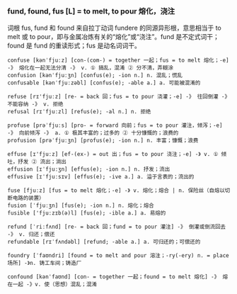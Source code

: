 ### fund, found, fus [L] = to melt, to pour 熔化，浇注

词根 fus, fund 和 found 来自拉丁动词 fundere 的同源异形根，意思相当于 to melt 或 to pour，即与金属冶炼有关的“熔化”或“浇注”。fund 是不定式词干；found 是 fund 的重读形式；fus 是动名词词干。

    confuse [kənˈfjuːz] [con-(com-) = together 一起；fus = to melt 熔化；-e] -》 熔化在一起无法分清 -》 v. ① 搞乱，混淆 ② 分不清，弄糊涂
    confusion [kənˈfjuːʒn] [confus(e); -ion n.] n. 混乱；慌乱
    confusable [kənˈfjuːzəbl] [confus(e); -able a.] a. 可能被混淆的

    refuse [rɪ'fjuːz] [re- = back 回；fus = to pour 浇灌；-e] -》 往回倒灌 -》 不能容纳 -》 v. 拒绝
    refusal [rɪˈfjuːzl] [refus(e); -al n.] n. 拒绝

    profuse [prəˈfjuːs] [pro- = forward 向前；fus = to pour 灌注，倾泻；-e] -》 向前倾泻 -》 a. ① 极其丰富的；过多的 ② 十分慷慨的；浪费的
    profusion [prəˈfjuːʒn] [profus(e); -ion n.] n. 丰富；慷慨；浪费

    effuse [ɪ'fjuːz] [ef-(ex-) = out 出；fus = to pour 浇注；-e] -》 v. ① 倾吐，抒发 ② 流出；淌出
    effusion [ɪˈfjuːʒn] [effus(e); -ion n.] n. 抒发；流出
    effusive [ɪˈfjuːsɪv] [effus(e); -ive a.] a. 溢于言表的；流出的

    fuse [fjuːz] [fus = to melt 熔化；-e] -》 v. 熔化；熔合 | n. 保险丝（自熔以切断电路的装置）
    fusion [ˈfjuːʒn] [fus(e); -ion n.] n. 熔化；熔合
    fusible ['fjuːzɪb(ə)l] [fus(e); -ible a.] a. 易熔的

    refund [ˈriːfʌnd] [re- = back 回；fund = to pour 灌注] -》 倒灌或倒流回去 -》 v. 归还；偿还
    refundable [rɪˈfʌndəbl] [refund; -able a.] a. 可归还的；可偿还的

    foundry [ˈfaʊndri] [found = to melt and pour 溶注；-ry(-ery) n. = place 场所] -》n. 铸工车间；铸造厂

    confound [kənˈfaʊnd] [con- = together 一起；found = to melt 熔化] -》 熔在一起 -》v. 使（思想）混乱；混淆


